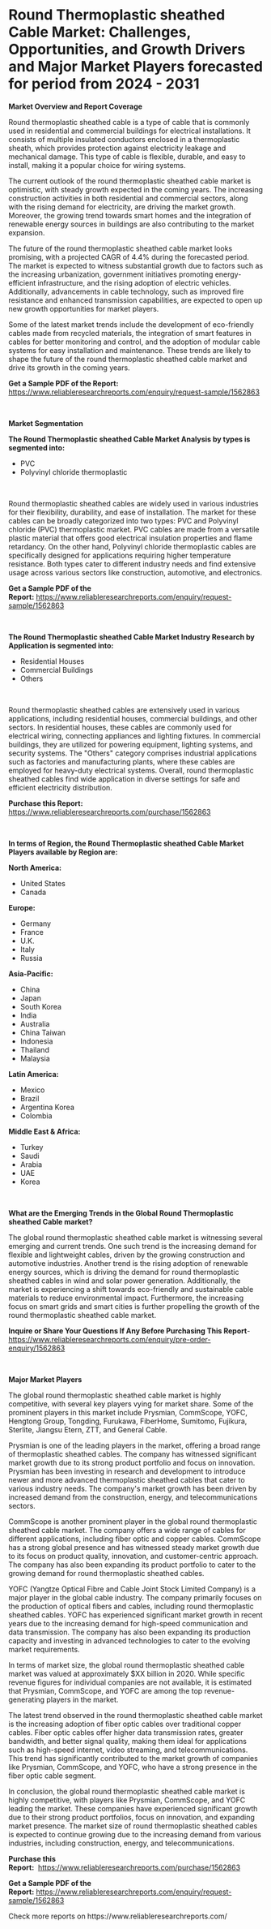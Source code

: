 <p><h1>Round Thermoplastic sheathed Cable Market: Challenges, Opportunities, and Growth Drivers and Major Market Players forecasted for period from 2024 - 2031</h1></p><p><strong>Market Overview and Report Coverage</strong></p>
<p><p>Round thermoplastic sheathed cable is a type of cable that is commonly used in residential and commercial buildings for electrical installations. It consists of multiple insulated conductors enclosed in a thermoplastic sheath, which provides protection against electricity leakage and mechanical damage. This type of cable is flexible, durable, and easy to install, making it a popular choice for wiring systems.</p><p>The current outlook of the round thermoplastic sheathed cable market is optimistic, with steady growth expected in the coming years. The increasing construction activities in both residential and commercial sectors, along with the rising demand for electricity, are driving the market growth. Moreover, the growing trend towards smart homes and the integration of renewable energy sources in buildings are also contributing to the market expansion.</p><p>The future of the round thermoplastic sheathed cable market looks promising, with a projected CAGR of 4.4% during the forecasted period. The market is expected to witness substantial growth due to factors such as the increasing urbanization, government initiatives promoting energy-efficient infrastructure, and the rising adoption of electric vehicles. Additionally, advancements in cable technology, such as improved fire resistance and enhanced transmission capabilities, are expected to open up new growth opportunities for market players.</p><p>Some of the latest market trends include the development of eco-friendly cables made from recycled materials, the integration of smart features in cables for better monitoring and control, and the adoption of modular cable systems for easy installation and maintenance. These trends are likely to shape the future of the round thermoplastic sheathed cable market and drive its growth in the coming years.</p></p>
<p><strong>Get a Sample PDF of the Report:</strong> <a href="https://www.reliableresearchreports.com/enquiry/request-sample/1562863">https://www.reliableresearchreports.com/enquiry/request-sample/1562863</a></p>
<p>&nbsp;</p>
<p><strong>Market Segmentation</strong></p>
<p><strong>The Round Thermoplastic sheathed Cable Market Analysis by types is segmented into:</strong></p>
<p><ul><li>PVC</li><li>Polyvinyl chloride thermoplastic</li></ul></p>
<p>&nbsp;</p>
<p><p>Round thermoplastic sheathed cables are widely used in various industries for their flexibility, durability, and ease of installation. The market for these cables can be broadly categorized into two types: PVC and Polyvinyl chloride (PVC) thermoplastic market. PVC cables are made from a versatile plastic material that offers good electrical insulation properties and flame retardancy. On the other hand, Polyvinyl chloride thermoplastic cables are specifically designed for applications requiring higher temperature resistance. Both types cater to different industry needs and find extensive usage across various sectors like construction, automotive, and electronics.</p></p>
<p><strong>Get a Sample PDF of the Report:</strong>&nbsp;<a href="https://www.reliableresearchreports.com/enquiry/request-sample/1562863">https://www.reliableresearchreports.com/enquiry/request-sample/1562863</a></p>
<p>&nbsp;</p>
<p><strong>The Round Thermoplastic sheathed Cable Market Industry Research by Application is segmented into:</strong></p>
<p><ul><li>Residential Houses</li><li>Commercial Buildings</li><li>Others</li></ul></p>
<p>&nbsp;</p>
<p><p>Round thermoplastic sheathed cables are extensively used in various applications, including residential houses, commercial buildings, and other sectors. In residential houses, these cables are commonly used for electrical wiring, connecting appliances and lighting fixtures. In commercial buildings, they are utilized for powering equipment, lighting systems, and security systems. The "Others" category comprises industrial applications such as factories and manufacturing plants, where these cables are employed for heavy-duty electrical systems. Overall, round thermoplastic sheathed cables find wide application in diverse settings for safe and efficient electricity distribution.</p></p>
<p><strong>Purchase this Report:</strong>&nbsp; <a href="https://www.reliableresearchreports.com/purchase/1562863">https://www.reliableresearchreports.com/purchase/1562863</a></p>
<p>&nbsp;</p>
<p><strong>In terms of Region, the Round Thermoplastic sheathed Cable Market Players available by Region are:</strong></p>
<p>
    <p> <strong> North America: </strong>
        <ul>
            <li>United States</li>
            <li>Canada</li>
        </ul>
        </p> 
    <p> <strong> Europe: </strong>
        <ul>
            <li>Germany</li>
            <li>France</li>
            <li>U.K.</li>
            <li>Italy</li>
            <li>Russia</li>
        </ul>
        </p> 
    <p> <strong> Asia-Pacific: </strong>
        <ul>
            <li>China</li>
            <li>Japan</li>
            <li>South Korea</li>
            <li>India</li>
            <li>Australia</li>
            <li>China Taiwan</li>
            <li>Indonesia</li>
            <li>Thailand</li>
            <li>Malaysia</li>
        </ul>
        </p> 
    <p> <strong> Latin America: </strong>
        <ul>
            <li>Mexico</li>
            <li>Brazil</li>
            <li>Argentina Korea</li>
            <li>Colombia</li>
        </ul>
        </p> 
    <p> <strong> Middle East & Africa: </strong>
        <ul>
            <li>Turkey</li>
            <li>Saudi</li>
            <li>Arabia</li>
            <li>UAE</li>
            <li>Korea</li>
        </ul>
    </p>
    </p>
<p>&nbsp;</p>
<p><strong>What are the Emerging Trends in the Global Round Thermoplastic sheathed Cable market?</strong></p>
<p><p>The global round thermoplastic sheathed cable market is witnessing several emerging and current trends. One such trend is the increasing demand for flexible and lightweight cables, driven by the growing construction and automotive industries. Another trend is the rising adoption of renewable energy sources, which is driving the demand for round thermoplastic sheathed cables in wind and solar power generation. Additionally, the market is experiencing a shift towards eco-friendly and sustainable cable materials to reduce environmental impact. Furthermore, the increasing focus on smart grids and smart cities is further propelling the growth of the round thermoplastic sheathed cable market.</p></p>
<p><strong>Inquire or Share Your Questions If Any Before Purchasing This Report</strong>- <a href="https://www.reliableresearchreports.com/enquiry/pre-order-enquiry/1562863">https://www.reliableresearchreports.com/enquiry/pre-order-enquiry/1562863</a></p>
<p>&nbsp;</p>
<p><strong>Major Market Players</strong></p>
<p><p>The global round thermoplastic sheathed cable market is highly competitive, with several key players vying for market share. Some of the prominent players in this market include Prysmian, CommScope, YOFC, Hengtong Group, Tongding, Furukawa, FiberHome, Sumitomo, Fujikura, Sterlite, Jiangsu Etern, ZTT, and General Cable.</p><p>Prysmian is one of the leading players in the market, offering a broad range of thermoplastic sheathed cables. The company has witnessed significant market growth due to its strong product portfolio and focus on innovation. Prysmian has been investing in research and development to introduce newer and more advanced thermoplastic sheathed cables that cater to various industry needs. The company's market growth has been driven by increased demand from the construction, energy, and telecommunications sectors.</p><p>CommScope is another prominent player in the global round thermoplastic sheathed cable market. The company offers a wide range of cables for different applications, including fiber optic and copper cables. CommScope has a strong global presence and has witnessed steady market growth due to its focus on product quality, innovation, and customer-centric approach. The company has also been expanding its product portfolio to cater to the growing demand for round thermoplastic sheathed cables.</p><p>YOFC (Yangtze Optical Fibre and Cable Joint Stock Limited Company) is a major player in the global cable industry. The company primarily focuses on the production of optical fibers and cables, including round thermoplastic sheathed cables. YOFC has experienced significant market growth in recent years due to the increasing demand for high-speed communication and data transmission. The company has also been expanding its production capacity and investing in advanced technologies to cater to the evolving market requirements.</p><p>In terms of market size, the global round thermoplastic sheathed cable market was valued at approximately $XX billion in 2020. While specific revenue figures for individual companies are not available, it is estimated that Prysmian, CommScope, and YOFC are among the top revenue-generating players in the market.</p><p>The latest trend observed in the round thermoplastic sheathed cable market is the increasing adoption of fiber optic cables over traditional copper cables. Fiber optic cables offer higher data transmission rates, greater bandwidth, and better signal quality, making them ideal for applications such as high-speed internet, video streaming, and telecommunications. This trend has significantly contributed to the market growth of companies like Prysmian, CommScope, and YOFC, who have a strong presence in the fiber optic cable segment.</p><p>In conclusion, the global round thermoplastic sheathed cable market is highly competitive, with players like Prysmian, CommScope, and YOFC leading the market. These companies have experienced significant growth due to their strong product portfolios, focus on innovation, and expanding market presence. The market size of round thermoplastic sheathed cables is expected to continue growing due to the increasing demand from various industries, including construction, energy, and telecommunications.</p></p>
<p><strong>Purchase this Report:</strong>&nbsp;&nbsp;<a href="https://www.reliableresearchreports.com/purchase/1562863">https://www.reliableresearchreports.com/purchase/1562863</a></p>
<p></p>
<p><strong>Get a Sample PDF of the Report:</strong>&nbsp;<a href="https://www.reliableresearchreports.com/enquiry/request-sample/1562863">https://www.reliableresearchreports.com/enquiry/request-sample/1562863</a></p>
<p>Check more reports on https://www.reliableresearchreports.com/</p>